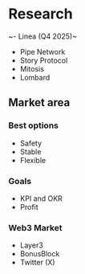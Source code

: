 # Research
~- Linea (Q4 2025)~
- Pipe Network
- Story Protocol
- Mitosis
- Lombard

## Market area

### Best options
- Safety
- Stable
- Flexible

### Goals
- KPI and OKR
- Profit

### Web3 Market
- Layer3
- BonusBlock
- Twitter (X)
